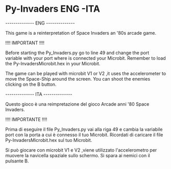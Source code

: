 # Py-Invaders ENG -ITA

-------------- ENG --------------

This game is a reinterpretation of Space Invaders an '80s arcade game.

!!!! IMPORTANT !!!!

Before starting the Py_Invaders.py go to line 49 and change the port variable with your port where is connected your Microbit.
Remember to load the Py-InvadersMicrobit.hex in your Microbit.

The game can be played with microbit V1 or V2 ,it uses the accelerometer to move the Space-Ship around the screen.
You can shoot the enemies clicking on the B button.

-------------- ITA --------------

Questo gioco è una reimpretazione del gioco Arcade anni '80  Space Invaders.

!!!! IMPORTANTE !!!!

Prima di eseguire il file Py_Invaders.py vai alla riga 49 e cambia la variabile port con la porta a cui è connesso il tuo Microbit.
Ricordati di caricare il file Py-InvadersMicrobit.hex sul tuo Microbit.

Si può giocare con microbit V1 e V2 ,viene utilizzato l'accelerometro per muovere la navicella spaziale sullo schermo.
Si spara ai nemici con il pulsante B.
